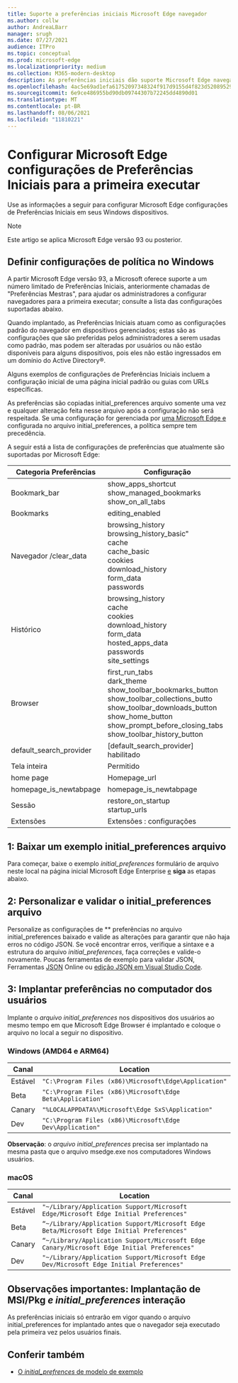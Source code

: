 ```yaml
---
title: Suporte a preferências iniciais Microsoft Edge navegador
ms.author: collw
author: AndreaLBarr
manager: srugh
ms.date: 07/27/2021
audience: ITPro
ms.topic: conceptual
ms.prod: microsoft-edge
ms.localizationpriority: medium
ms.collection: M365-modern-desktop
description: As preferências iniciais dão suporte Microsoft Edge navegador.
ms.openlocfilehash: 4ac5e69ad1efa61752097348324f917d9155d4f823d520895296c8ab01d7065c
ms.sourcegitcommit: 6e9ce486955bd90db09744307b72245dd4890d01
ms.translationtype: MT
ms.contentlocale: pt-BR
ms.lasthandoff: 08/06/2021
ms.locfileid: "11810221"
---
```

# <a name="configure-microsoft-edge-using-initial-preferences-settings-for-the-first-run"></a>Configurar Microsoft Edge configurações de Preferências Iniciais para a primeira executar

Use as informações a seguir para configurar Microsoft Edge configurações de Preferências Iniciais em seus Windows dispositivos.

> [!Note]
> Este artigo se aplica Microsoft Edge versão 93 ou posterior.

## <a name="configure-policy-settings-on-windows"></a>Definir configurações de política no Windows

A partir Microsoft Edge versão 93, a Microsoft oferece suporte a um número limitado de Preferências Iniciais, anteriormente chamadas de "Preferências Mestras", para ajudar os administradores a configurar navegadores para a primeira executar; consulte a lista das configurações suportadas abaixo.  

Quando implantado, as Preferências Iniciais atuam como as configurações padrão do navegador em dispositivos gerenciados; estas são as configurações que são preferidas pelos administradores a serem usadas como padrão, mas podem ser alteradas por usuários ou não estão disponíveis para alguns dispositivos, pois eles não estão ingressados em um domínio do Active Directory®.

Alguns exemplos de configurações de Preferências Iniciais incluem a configuração inicial de uma página inicial padrão ou guias com URLs específicas.

As preferências são copiadas initial_preferences arquivo somente uma vez e qualquer alteração feita nesse arquivo após a configuração não será respeitada. Se uma configuração for gerenciada por [uma Microsoft Edge e](/deployedge/microsoft-edge-policies) configurada no arquivo initial_preferences, a política sempre tem precedência.

A seguir está a lista de configurações de preferências que atualmente são suportadas por Microsoft Edge:

| Categoria Preferências | Configuração |
| - | - |
| Bookmark_bar | show_apps_shortcut<br>show_managed_bookmarks<br>show_on_all_tabs |
| Bookmarks | editing_enabled |
| Navegador /clear_data | browsing_history<br>browsing_history_basic"<br>cache<br>cache_basic<br>cookies<br>download_history<br>form_data<br>passwords |
| Histórico | browsing_history<br>cache<br>cookies<br>download_history<br>form_data<br>hosted_apps_data<br>passwords<br>site_settings |
| Browser | first_run_tabs<br>dark_theme<br>show_toolbar_bookmarks_button<br>show_toolbar_collections_butto<br>show_toolbar_downloads_button<br>show_home_button<br>show_prompt_before_closing_tabs<br>show_toolbar_history_button |
| default_search_provider | [default_search_provider] habilitado |
| Tela inteira | Permitido |
| home page | Homepage_url |
| homepage_is_newtabpage | homepage_is_newtabpage |
| Sessão | restore_on_startup<br>startup_urls |
| Extensões | Extensões : configurações |

## <a name="1-download-an-example-initial_preferences-file"></a>1: Baixar um exemplo initial_preferences arquivo

Para começar, baixe o exemplo *initial_preferences* formulário de arquivo neste local na página inicial Microsoft Edge Enterprise [e](https://www.microsoft.com/edge/business/download) **siga** as etapas abaixo.

## <a name="2-customize-and-validate-the-initial_preferences-file"></a>2: Personalizar e validar o initial_preferences arquivo

Personalize as configurações de ** preferências no arquivo initial_preferences baixado e valide as alterações para garantir que não haja erros no código JSON. Se você encontrar erros, verifique a sintaxe e a estrutura do arquivo *initial_preferences,* faça correções e valide-o novamente. Poucas ferramentas de exemplo para validar JSON, Ferramentas [JSON](https://jsonformatter.org/) Online ou [edição JSON em Visual Studio Code](https://code.visualstudio.com/docs/languages/json).

## <a name="3-deploy-preferences-to-users-computer"></a>3: Implantar preferências no computador dos usuários

Implante o *arquivo initial_preferences* nos dispositivos dos usuários ao mesmo tempo em que Microsoft Edge Browser é implantado e coloque o arquivo no local a seguir no dispositivo.

### <a name="windows-amd64-and-arm64"></a>Windows (AMD64 e ARM64)

| Canal | Location |
| - | - |
| Estável | `"C:\Program Files (x86)\Microsoft\Edge\Application"` |
| Beta | `"C:\Program Files (x86)\Microsoft\Edge Beta\Application"` |
|Canary | `"%LOCALAPPDATA%\Microsoft\Edge SxS\Application"` |
| Dev | `"C:\Program Files (x86)\Microsoft\Edge Dev\Application"` |

**Observação**: o *arquivo initial_preferences* precisa ser implantado na mesma pasta que o arquivo msedge.exe nos computadores Windows usuários.  

### <a name="macos"></a>macOS

| Canal | Location |
| - | - |
| Estável | `"~/Library/Application Support/Microsoft Edge/Microsoft Edge Initial Preferences"` |
| Beta | `“~/Library/Application Support/Microsoft Edge Beta/Microsoft Edge Initial Preferences"` |
| Canary | `“~/Library/Application Support/Microsoft Edge Canary/Microsoft Edge Initial Preferences"` |
| Dev | `"~/Library/Application Support/Microsoft Edge Dev/Microsoft Edge Initial Preferences"` |

## <a name="important-notes-msi--pkg-deployment-and-initial_preferences-interaction"></a>Observações importantes: Implantação de MSI/Pkg *e initial_preferences* interação

As preferências iniciais só entrarão em vigor quando o arquivo initial_preferences for implantado antes que o navegador seja executado pela primeira vez pelos usuários finais.  

## <a name="see-also"></a>Conferir também

- [O *initial_prefrences* de modelo de exemplo](https://www.microsoft.com/edge/business/download)
